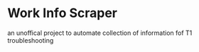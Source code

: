 # Work Info Scraper
 an unoffical project to automate collection of information fof T1 troubleshooting
